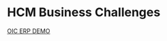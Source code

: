 # HCM Business Challenges

[OIC ERP DEMO](https://learn.oracle.com/ols/course/oic-business-use-cases-and-demo/89350/93740/135649)